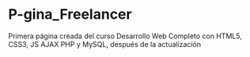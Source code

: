 # P-gina_Freelancer
Primera página creada del curso Desarrollo Web Completo con HTML5, CSS3, JS AJAX PHP y MySQL, después de la actualización
